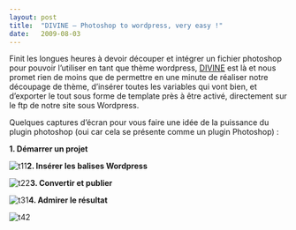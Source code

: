 ```yaml
---
layout:	post
title:	"DIVINE — Photoshop to wordpress, very easy !"
date:	2009-08-03
---
```


  Finit les longues heures à devoir découper et intégrer un fichier photoshop pour pouvoir l’utiliser en tant que thème wordpress, [DIVINE](http://www.divine-project.com/) est là et nous promet rien de moins que de permettre en une minute de réaliser notre découpage de thème, d’insérer toutes les variables qui vont bien, et d’exporter le tout sous forme de template près à être activé, directement sur le ftp de notre site sous Wordpress.

Quelques captures d’écran pour vous faire une idée de la puissance du plugin photoshop (oui car cela se présente comme un plugin Photoshop) :

**1. Démarrer un projet**

![t11](/img/0*cBKo7Zd7LrJEE-aH.jpg)**2. Insérer les balises Wordpress**

![t22](/img/0*3tzM9ITj99hb5g5w.jpg)**3. Convertir et publier**

![t31](/img/0*5-HjC55dF_abnSpP.jpg)**4. Admirer le résultat**

![t42](/img/0*aSGCaKHXEyI9VaTW.jpg)  